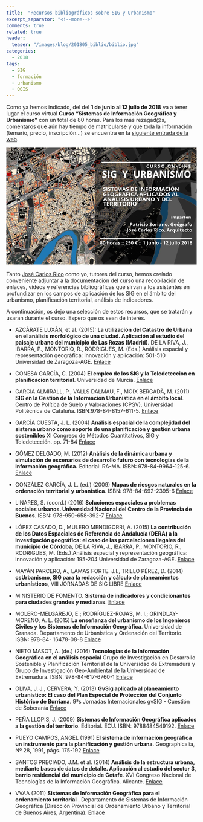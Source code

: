 ```yaml
---
title:  "Recursos bibliográficos sobre SIG y Urbanismo"
excerpt_separator: "<!--more-->"
comments: true
related: true
header:
  teaser: "/images/blog/201805_biblio/biblio.jpg" 
categories: 
  - 2018
tags:
  - SIG
  - formación
  - urbanismo
  - QGIS
---
```


Como ya hemos indicado, del del **1 de junio al 12 julio de 2018** va a tener lugar el curso virtual **Curso “Sistemas de Información Geográfica y Urbanismo”** con un total de 80 horas. Para los más rezagad@s, comentaros que aún hay tiempo de matricularse y que toda la información (temario, precio, inscripción...) se encuentra en la [siguiente entrada de la web](http://www.sigdeletras.com/2018/curso_on_line_sistemas_de_informacion_geografica_y_urbanismo/).

![Flayer Geowebinar](/images/blog/201805_curso_sig_urbanismo/curso_sig_urbanismo.png)

Tanto [José Carlos Rico](https://www.linkedin.com/in/jos%C3%A9-carlos-rico-c%C3%B3rdoba-659b1915/) como yo, tutores del curso, hemos creíado conveniente adjuntar a la documentación del curso una recopilación de enlaces, vídeos y referencias bibliográficas que sirvan a los asistentes en profundizar en los campos de aplicación de los SIG en el ámbito del urbanismo, planificación territorial, análisis de indicadores. 

A continuación, os dejo una selección de estos recursos, que se tratarán y usaran durante el curso. Espero que os sean de interés.

- AZCÁRATE LUXÁN, et al. (2015): **La utilización del Catastro de Urbana en el análisis morfológico de una ciudad. Aplicación al estudio del paisaje urbano del municipio de Las Rozas (Madrid)**. DE LA RIVA, J., IBARRA, P., MONTORIO, R., RODRIGUES, M. (Eds.) Análisis espacial y representación geográfica: innovación y aplicación: 501-510 Universidad de Zaragoza-AGE. [Enlace](http://congresoage.unizar.es/eBook/trabajos/053_Azcarate%20Luxan.pdf)
- CONESA GARCÍA, C. (2004) **El empleo de los SIG y la Teledeteccion en planificacion territorial**. Universidad de Murcia. [Enlace](https://www.um.es/congresoMCSIGT/XI%20Congreso%20del%20GMCSIGT%20Tomo%20III.pdf)
- GARCIA ALMIRALL, P., VALLS DALMAU, F., MOIX BERGADÀ, M. (2011) **SIG en la Gestión de la Información Urbanística en el ámbito local**. Centro de Política de Suelo y Valoraciones (CPSV). Universidad Politécnica de Cataluña. ISBN:978-84-8157-611-5.  [Enlace](http://upcommons.upc.edu/bitstream/handle/2117/17289/sig.pdf?sequence=1)
- GARCÍA CUESTA, J. L. (2004) **Análisis espacial de la complejidad del sistema urbano como soporte de una planificación y gestión urbana sostenibles** XI Congreso de Métodos Cuantitativos, SIG y Teledetección. pp. 71-84 [Enlace](http://uvadoc.uva.es/handle/10324/8595)
- GÓMEZ DELGADO, M. (2012) **Análisis de la dinámica urbana y simulación de escenarios de desarrollo futuro con tecnologías de la información geográfica.** Editorial: RA-MA. ISBN: 978-84-9964-125-6. [Enlace](https://dialnet.unirioja.es/servlet/libro?codigo=509946)

- GONZÁLEZ GARCÍA, J. L. (ed.) (2009) **Mapas de riesgos naturales en la ordenación territorial y urbanística**. ISBN: 978-84-692-2395-6 [Enlace](http://www.icog.es/files/mapariesgos.pdf)

- LINARES, S. (coord.) (2016) **Soluciones espaciales a problemas sociales urbanos. Universidad Nacional del Centro de la Provincia de Buenos**. ISBN: 978-950-658-392-7 [Enlace](https://www.researchgate.net/publication/304627289_Soluciones_espaciales_a_problemas_sociales_urbanos)

- LÓPEZ CASADO, D., MULERO MENDIGORRI, A. (2015) **La contribución de los Datos Espaciales de Referencia de Andalucía (DERA) a la investigación geográfica: el caso de las parcelaciones ilegales del municipio de Córdoba**, DE LA RIVA, J., IBARRA, P., MONTORIO, R., RODRIGUES, M. (Eds.) Análisis espacial y representación geográfica: innovación y aplicación: 195-204 Universidad de Zaragoza-AGE. [Enlace](http://congresoage.unizar.es/eBook/trabajos/021_Lopez%20Casado.pdf)

- MAYÁN PARCERO, A., LAMAS FORTE. J.I., TRILLO PÉREZ, D. (2014) **csUrbanismo, SIG para la redacción y cálculo de planeamientos urbanísticos**, VIII JORNADAS DE SIG LIBRE [Enlace](http://www.sigte.udg.edu/jornadassiglibre2014/uploads/2014/articulos/art11.pdf)

- MINISTERIO DE FOMENTO. **Sistema de indicadores y condicionantes para ciudades grandes y medianas**. [Enlace](http://www.fomento.gob.es/MFOM/LANG_CASTELLANO/DIRECCIONES_GENERALES/ARQ_VIVIENDA/SUELO_Y_POLITICAS/SOTENIBILIDAD/SMISUL/)

- MOLERO-MELGAREJO, E.; RODRÍGUEZ-ROJAS, M. I.; GRINDLAY-MORENO, A. L. (2015) **La enseñanza del urbanismo de los Ingenieros Civiles y los Sistemas de Información Geográfica**. Universidad de Granada. Departamento de Urbanística y Ordenación del Territorio. ISBN: 978-84- 16478-08-8 [Enlace](http://digibug.ugr.es/handle/10481/36646#.WKl0G_HhDb0)

- NIETO MASOT, A. (de.) (2016) **Tecnologías de la Información Geográfica en el análisis espacial** Grupo de Investigación en Desarrollo Sostenible y Planificación Territorial de la Universidad de Extremadura y Grupo de Investigación Geo-Ambiental de la Universidad de Extremadura. ISBN: 978-84-617-6760-1 [Enlace](https://dialnet.unirioja.es/servlet/libro?codigo=667265)

- OLIVA, J. J., CERVERA, Y. (2013) **GvSig aplicado al planeamiento urbanístico: El caso del Plan Especial de Protección del Conjunto Histórico de Burriana**. 9ªs Jornadas Internacionales gvSIG - Cuestión de Soberanía [Enlace](http://downloads.gvsig.org/download/events/gvSIG-Conference/9th-gvSIG-Conference/articles/Article-9j_Conjunto_historico_Burriana.pdf)

- PEÑA LLOPIS, J. (2009) **Sistemas de Información Geográfica aplicados a la gestión del territorio**. Editorial. ECU. ISBN: 9788484549192. [Enlace](http://www.editorial-club-universitario.es/libro.asp?ref=3775)

- PUEYO CAMPOS, ANGEL (1991) **El sistema de información geográfica un instrumento para la planificación y gestión urbana**. Geographicalia, Nº 28, 1991, págs. 175-192 [Enlace](https://dialnet.unirioja.es/servlet/articulo?codigo=59785)

- SANTOS PRECIADO, J.M. et al. (2014) **Análisis de la estructura urbana, mediante bases de datos de detalle. Aplicación al estudio del sector 3, barrio residencial del municipio de Getafe**. XVI Congreso Nacional de Tecnologías de la Información Geográfica. Alicante. [Enlace](http://rua.ua.es/dspace/handle/10045/46774)

- VVAA (2011) **Sistemas de Información Geográfica para el ordenamiento territorial** . Departamento de Sistemas de Información Geográfica (Dirección Provincial de Ordenamiento Urbano y Territorial de Buenos Aires, Argentina). [Enlace](http://www.mosp.gba.gov.ar/sitios/urbanoter/sig/Manual_SIG_UT.pdf)

